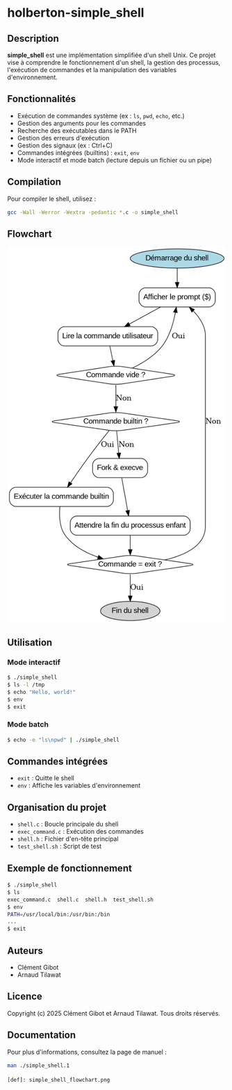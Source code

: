 # holberton-simple_shell

## Description

**simple_shell** est une implémentation simplifiée d'un shell Unix. Ce projet vise à comprendre le fonctionnement d'un shell, la gestion des processus, l'exécution de commandes et la manipulation des variables d'environnement.

## Fonctionnalités
- Exécution de commandes système (ex : `ls`, `pwd`, `echo`, etc.)
- Gestion des arguments pour les commandes
- Recherche des exécutables dans le PATH
- Gestion des erreurs d'exécution
- Gestion des signaux (ex : Ctrl+C)
- Commandes intégrées (builtins) : `exit`, `env`
- Mode interactif et mode batch (lecture depuis un fichier ou un pipe)

## Compilation

Pour compiler le shell, utilisez :
```sh
gcc -Wall -Werror -Wextra -pedantic *.c -o simple_shell
```

## Flowchart

![Flowchart du fonctionnement de simple_shell](simple_shell_flowchart.png)

## Utilisation

### Mode interactif
```sh
$ ./simple_shell
$ ls -l /tmp
$ echo "Hello, world!"
$ env
$ exit
```

### Mode batch
```sh
$ echo -e "ls\npwd" | ./simple_shell
```

## Commandes intégrées
- `exit` : Quitte le shell
- `env` : Affiche les variables d'environnement

## Organisation du projet
- `shell.c` : Boucle principale du shell
- `exec_command.c` : Exécution des commandes
- `shell.h` : Fichier d'en-tête principal
- `test_shell.sh` : Script de test

## Exemple de fonctionnement
```sh
$ ./simple_shell
$ ls
exec_command.c  shell.c  shell.h  test_shell.sh
$ env
PATH=/usr/local/bin:/usr/bin:/bin
...
$ exit
```

## Auteurs
- Clément Gibot
- Arnaud Tilawat

## Licence
Copyright (c) 2025 Clément Gibot et Arnaud Tilawat. Tous droits réservés.

## Documentation
Pour plus d'informations, consultez la page de manuel :
```sh
man ./simple_shell.1

[def]: simple_shell_flowchart.png
